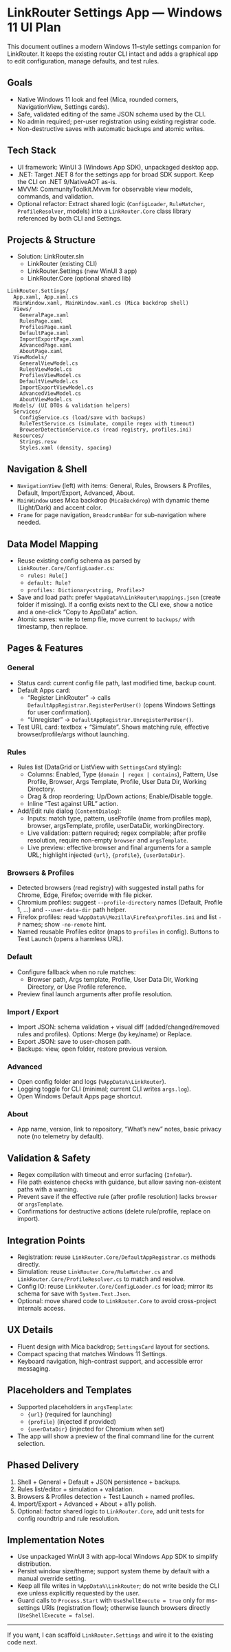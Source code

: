 # LinkRouter Settings App — Windows 11 UI Plan

This document outlines a modern Windows 11–style settings companion for LinkRouter. It keeps the existing router CLI intact and adds a graphical app to edit configuration, manage defaults, and test rules.

## Goals
- Native Windows 11 look and feel (Mica, rounded corners, NavigationView, Settings cards).
- Safe, validated editing of the same JSON schema used by the CLI.
- No admin required; per-user registration using existing registrar code.
- Non-destructive saves with automatic backups and atomic writes.

## Tech Stack
- UI framework: WinUI 3 (Windows App SDK), unpackaged desktop app.
- .NET: Target .NET 8 for the settings app for broad SDK support. Keep the CLI on .NET 9/NativeAOT as-is.
- MVVM: CommunityToolkit.Mvvm for observable view models, commands, and validation.
- Optional refactor: Extract shared logic (`ConfigLoader`, `RuleMatcher`, `ProfileResolver`, models) into a `LinkRouter.Core` class library referenced by both CLI and Settings.

## Projects & Structure
- Solution: LinkRouter.sln
  - LinkRouter (existing CLI)
  - LinkRouter.Settings (new WinUI 3 app)
  - LinkRouter.Core (optional shared lib)

```
LinkRouter.Settings/
  App.xaml, App.xaml.cs
  MainWindow.xaml, MainWindow.xaml.cs (Mica backdrop shell)
  Views/
    GeneralPage.xaml
    RulesPage.xaml
    ProfilesPage.xaml
    DefaultPage.xaml
    ImportExportPage.xaml
    AdvancedPage.xaml
    AboutPage.xaml
  ViewModels/
    GeneralViewModel.cs
    RulesViewModel.cs
    ProfilesViewModel.cs
    DefaultViewModel.cs
    ImportExportViewModel.cs
    AdvancedViewModel.cs
    AboutViewModel.cs
  Models/ (UI DTOs & validation helpers)
  Services/
    ConfigService.cs (load/save with backups)
    RuleTestService.cs (simulate, compile regex with timeout)
    BrowserDetectionService.cs (read registry, profiles.ini)
  Resources/
    Strings.resw
    Styles.xaml (density, spacing)
```

## Navigation & Shell
- `NavigationView` (left) with items: General, Rules, Browsers & Profiles, Default, Import/Export, Advanced, About.
- `MainWindow` uses Mica backdrop (`MicaBackdrop`) with dynamic theme (Light/Dark) and accent color.
- `Frame` for page navigation, `BreadcrumbBar` for sub-navigation where needed.

## Data Model Mapping
- Reuse existing config schema as parsed by `LinkRouter.Core/ConfigLoader.cs`:
  - `rules: Rule[]`
  - `default: Rule?`
  - `profiles: Dictionary<string, Profile>?`
- Save and load path: prefer `%AppData%\LinkRouter\mappings.json` (create folder if missing). If a config exists next to the CLI exe, show a notice and a one-click “Copy to AppData” action.
- Atomic saves: write to temp file, move current to `backups/` with timestamp, then replace.

## Pages & Features

### General
- Status card: current config file path, last modified time, backup count.
- Default Apps card:
  - “Register LinkRouter” → calls `DefaultAppRegistrar.RegisterPerUser()` (opens Windows Settings for user confirmation).
  - “Unregister” → `DefaultAppRegistrar.UnregisterPerUser()`.
- Test URL card: textbox + “Simulate”. Shows matching rule, effective browser/profile/args without launching.

### Rules
- Rules list (DataGrid or ListView with `SettingsCard` styling):
  - Columns: Enabled, Type (`domain | regex | contains`), Pattern, Use Profile, Browser, Args Template, Profile, User Data Dir, Working Directory.
  - Drag & drop reordering; Up/Down actions; Enable/Disable toggle.
  - Inline “Test against URL” action.
- Add/Edit rule dialog (`ContentDialog`):
  - Inputs: match type, pattern, useProfile (name from profiles map), browser, argsTemplate, profile, userDataDir, workingDirectory.
  - Live validation: pattern required; regex compilable; after profile resolution, require non-empty `browser` and `argsTemplate`.
  - Live preview: effective browser and final arguments for a sample URL; highlight injected `{url}`, `{profile}`, `{userDataDir}`.

### Browsers & Profiles
- Detected browsers (read registry) with suggested install paths for Chrome, Edge, Firefox; override with file picker.
- Chromium profiles: suggest `--profile-directory` names (Default, Profile 1, …) and `--user-data-dir` path helper.
- Firefox profiles: read `%AppData%\Mozilla\Firefox\profiles.ini` and list `-P` names; show `-no-remote` hint.
- Named reusable Profiles editor (maps to `profiles` in config). Buttons to Test Launch (opens a harmless URL).

### Default
- Configure fallback when no rule matches:
  - Browser path, Args template, Profile, User Data Dir, Working Directory, or Use Profile reference.
- Preview final launch arguments after profile resolution.

### Import / Export
- Import JSON: schema validation + visual diff (added/changed/removed rules and profiles). Options: Merge (by key/name) or Replace.
- Export JSON: save to user-chosen path.
- Backups: view, open folder, restore previous version.

### Advanced
- Open config folder and logs (`%AppData%\LinkRouter`).
- Logging toggle for CLI (minimal; current CLI writes `args.log`).
- Open Windows Default Apps page shortcut.

### About
- App name, version, link to repository, “What’s new” notes, basic privacy note (no telemetry by default).

## Validation & Safety
- Regex compilation with timeout and error surfacing (`InfoBar`).
- File path existence checks with guidance, but allow saving non-existent paths with a warning.
- Prevent save if the effective rule (after profile resolution) lacks `browser` or `argsTemplate`.
- Confirmations for destructive actions (delete rule/profile, replace on import).

## Integration Points
- Registration: reuse `LinkRouter.Core/DefaultAppRegistrar.cs` methods directly.
- Simulation: reuse `LinkRouter.Core/RuleMatcher.cs` and `LinkRouter.Core/ProfileResolver.cs` to match and resolve.
- Config IO: reuse `LinkRouter.Core/ConfigLoader.cs` for load; mirror its schema for save with `System.Text.Json`.
- Optional: move shared code to `LinkRouter.Core` to avoid cross-project internals access.

## UX Details
- Fluent design with Mica backdrop; `SettingsCard` layout for sections.
- Compact spacing that matches Windows 11 Settings.
- Keyboard navigation, high-contrast support, and accessible error messaging.

## Placeholders and Templates
- Supported placeholders in `argsTemplate`:
  - `{url}` (required for launching)
  - `{profile}` (injected if provided)
  - `{userDataDir}` (injected for Chromium when set)
- The app will show a preview of the final command line for the current selection.

## Phased Delivery
1. Shell + General + Default + JSON persistence + backups.
2. Rules list/editor + simulation + validation.
3. Browsers & Profiles detection + Test Launch + named profiles.
4. Import/Export + Advanced + About + a11y polish.
5. Optional: factor shared logic to `LinkRouter.Core`, add unit tests for config roundtrip and rule resolution.

## Implementation Notes
- Use unpackaged WinUI 3 with app-local Windows App SDK to simplify distribution.
- Persist window size/theme; support system theme by default with a manual override setting.
- Keep all file writes in `%AppData%\LinkRouter`; do not write beside the CLI exe unless explicitly requested by the user.
- Guard calls to `Process.Start` with `UseShellExecute = true` only for ms-settings URIs (registration flow); otherwise launch browsers directly (`UseShellExecute = false`).

---

If you want, I can scaffold `LinkRouter.Settings` and wire it to the existing code next.
